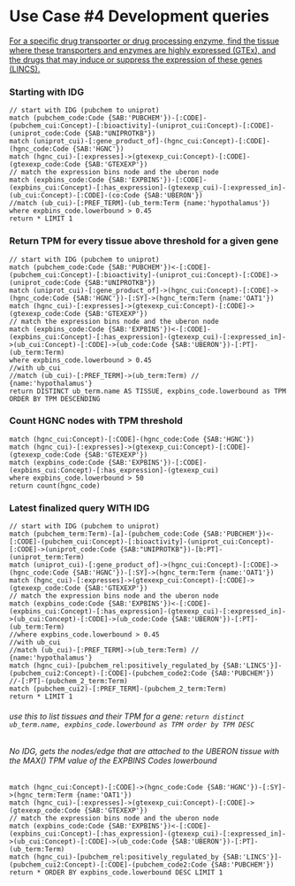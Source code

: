 

# Use Case #4 Development queries 

<u>For a specific drug transporter or drug processing enzyme, find the tissue where these transporters and enzymes are highly expressed (GTEx), and the drugs that may induce or suppress the expression of these genes (LINCS).</u>

### Starting with IDG
```
// start with IDG (pubchem to uniprot)
match (pubchem_code:Code {SAB:'PUBCHEM'})-[:CODE]-(pubchem_cui:Concept)-[:bioactivity]-(uniprot_cui:Concept)-[:CODE]-(uniprot_code:Code {SAB:"UNIPROTKB"})
match (uniprot_cui)-[:gene_product_of]-(hgnc_cui:Concept)-[:CODE]-(hgnc_code:Code {SAB:'HGNC'})
match (hgnc_cui)-[:expresses]->(gtexexp_cui:Concept)-[:CODE]-(gtexexp_code:Code {SAB:'GTEXEXP'})
// match the expression bins node and the uberon node
match (expbins_code:Code {SAB:'EXPBINS'})-[:CODE]-(expbins_cui:Concept)-[:has_expression]-(gtexexp_cui)-[:expressed_in]-(ub_cui:Concept)-[:CODE]-(co:Code {SAB:'UBERON'})
//match (ub_cui)-[:PREF_TERM]-(ub_term:Term {name:'hypothalamus'})
where expbins_code.lowerbound > 0.45
return * LIMIT 1
```

### Return TPM for every tissue above threshold for a given gene
```
// start with IDG (pubchem to uniprot)
match (pubchem_code:Code {SAB:'PUBCHEM'})<-[:CODE]-(pubchem_cui:Concept)-[:bioactivity]-(uniprot_cui:Concept)-[:CODE]->(uniprot_code:Code {SAB:"UNIPROTKB"})
match (uniprot_cui)-[:gene_product_of]->(hgnc_cui:Concept)-[:CODE]->(hgnc_code:Code {SAB:'HGNC'})-[:SY]->(hgnc_term:Term {name:'OAT1'})
match (hgnc_cui)-[:expresses]->(gtexexp_cui:Concept)-[:CODE]->(gtexexp_code:Code {SAB:'GTEXEXP'})
// match the expression bins node and the uberon node
match (expbins_code:Code {SAB:'EXPBINS'})<-[:CODE]-(expbins_cui:Concept)-[:has_expression]-(gtexexp_cui)-[:expressed_in]->(ub_cui:Concept)-[:CODE]->(ub_code:Code {SAB:'UBERON'})-[:PT]-(ub_term:Term)
where expbins_code.lowerbound > 0.45
//with ub_cui
//match (ub_cui)-[:PREF_TERM]->(ub_term:Term) //  {name:'hypothalamus'}
return DISTINCT ub_term.name AS TISSUE, expbins_code.lowerbound as TPM ORDER BY TPM DESCENDING

```

### Count HGNC nodes with TPM threshold
```
match (hgnc_cui:Concept)-[:CODE]-(hgnc_code:Code {SAB:'HGNC'})
match (hgnc_cui)-[:expresses]->(gtexexp_cui:Concept)-[:CODE]-(gtexexp_code:Code {SAB:'GTEXEXP'})
match (expbins_code:Code {SAB:'EXPBINS'})-[:CODE]-(expbins_cui:Concept)-[:has_expression]-(gtexexp_cui)
where expbins_code.lowerbound > 50
return count(hgnc_code)
```

### Latest finalized query WITH IDG
```
// start with IDG (pubchem to uniprot)
match (pubchem_term:Term)-[a]-(pubchem_code:Code {SAB:'PUBCHEM'})<-[:CODE]-(pubchem_cui:Concept)-[:bioactivity]-(uniprot_cui:Concept)-[:CODE]->(uniprot_code:Code {SAB:"UNIPROTKB"})-[b:PT]-(uniprot_term:Term)
match (uniprot_cui)-[:gene_product_of]->(hgnc_cui:Concept)-[:CODE]->(hgnc_code:Code {SAB:'HGNC'})-[:SY]->(hgnc_term:Term {name:'OAT1'})
match (hgnc_cui)-[:expresses]->(gtexexp_cui:Concept)-[:CODE]->(gtexexp_code:Code {SAB:'GTEXEXP'})
// match the expression bins node and the uberon node
match (expbins_code:Code {SAB:'EXPBINS'})<-[:CODE]-(expbins_cui:Concept)-[:has_expression]-(gtexexp_cui)-[:expressed_in]->(ub_cui:Concept)-[:CODE]->(ub_code:Code {SAB:'UBERON'})-[:PT]-(ub_term:Term)
//where expbins_code.lowerbound > 0.45
//with ub_cui
//match (ub_cui)-[:PREF_TERM]->(ub_term:Term) //  {name:'hypothalamus'}
match (hgnc_cui)-[pubchem_rel:positively_regulated_by {SAB:'LINCS'}]-(pubchem_cui2:Concept)-[:CODE]-(pubchem_code2:Code {SAB:'PUBCHEM'}) //-[:PT]-(pubchem_2_term:Term)
match (pubchem_cui2)-[:PREF_TERM]-(pubchem_2_term:Term)
return * LIMIT 1
```

###### use this to list tissues and their TPM for a gene: `return distinct ub_term.name, expbins_code.lowerbound as TPM order by TPM DESC`



###### No IDG, gets the nodes/edge that are attached to the UBERON tissue with the MAX() TPM value of the EXPBINS Codes lowerbound
```
match (hgnc_cui:Concept)-[:CODE]->(hgnc_code:Code {SAB:'HGNC'})-[:SY]->(hgnc_term:Term {name:'OAT1'})
match (hgnc_cui)-[:expresses]->(gtexexp_cui:Concept)-[:CODE]->(gtexexp_code:Code {SAB:'GTEXEXP'})
// match the expression bins node and the uberon node
match (expbins_code:Code {SAB:'EXPBINS'})<-[:CODE]-(expbins_cui:Concept)-[:has_expression]-(gtexexp_cui)-[:expressed_in]->(ub_cui:Concept)-[:CODE]->(ub_code:Code {SAB:'UBERON'})-[:PT]-(ub_term:Term)
match (hgnc_cui)-[pubchem_rel:positively_regulated_by {SAB:'LINCS'}]-(pubchem_cui2:Concept)-[:CODE]-(pubchem_code2:Code {SAB:'PUBCHEM'}) 
return * ORDER BY expbins_code.lowerbound DESC LIMIT 1
```


